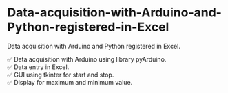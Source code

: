 # Data-acquisition-with-Arduino-and-Python-registered-in-Excel
Data acquisition with Arduino and Python registered in Excel.

✅ Data acquisition with Arduino using library pyArduino. <br />
✅ Data entry in Excel. <br />
✅ GUI using tkinter for start and stop. <br />
✅ Display for maximum and minimum value. <br />
